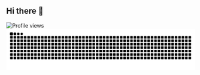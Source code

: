 ## Hi there 👋
![Profile views](https://komarev.com/ghpvc/?username=StevanJc21&label=Profile%20views&color=0e75b6&style=flat)
![Snake animation](https://raw.githubusercontent.com/StevanJc21/StevanJc21/output/github-contribution-grid-snake.svg)


<!--
**StevanJc21/StevanJc21** is a ✨ _special_ ✨ repository because its `README.md` (this file) appears on your GitHub profile.

Here are some ideas to get you started:

- 🔭 I’m currently working on ...
- 🌱 I’m currently learning ...
- 👯 I’m looking to collaborate on ...
- 🤔 I’m looking for help with ...
- 💬 Ask me about ...
- 📫 How to reach me: ...
- 😄 Pronouns: ...
- ⚡ Fun fact: ...
-->
